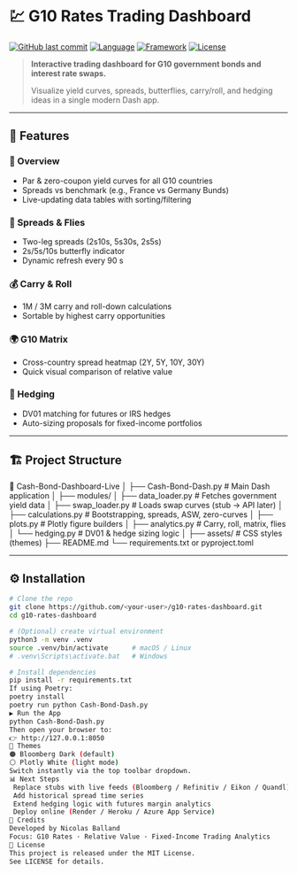 # 💹 G10 Rates Trading Dashboard

[![GitHub last commit](https://img.shields.io/github/last-commit/<your-user>/g10-rates-dashboard?color=orange)](https://github.com/<your-user>/g10-rates-dashboard/commits/main)
[![Language](https://img.shields.io/badge/Python-3.11+-blue?logo=python)](https://www.python.org/)
[![Framework](https://img.shields.io/badge/Dash-Plotly-success?logo=plotly)](https://dash.plotly.com/)
[![License](https://img.shields.io/badge/License-MIT-lightgrey.svg)](LICENSE)

> **Interactive trading dashboard for G10 government bonds and interest rate swaps.**
>
> Visualize yield curves, spreads, butterflies, carry/roll, and hedging ideas in a single modern Dash app.

---

## 🚀 Features

### 🧭 Overview
- Par & zero-coupon yield curves for all G10 countries  
- Spreads vs benchmark (e.g., France vs Germany Bunds)  
- Live-updating data tables with sorting/filtering  

### 🔄 Spreads & Flies
- Two-leg spreads (2s10s, 5s30s, 2s5s)  
- 2s/5s/10s butterfly indicator  
- Dynamic refresh every 90 s  

### 💰 Carry & Roll
- 1M / 3M carry and roll-down calculations  
- Sortable by highest carry opportunities  

### 🌍 G10 Matrix
- Cross-country spread heatmap (2Y, 5Y, 10Y, 30Y)  
- Quick visual comparison of relative value  

### 🧮 Hedging
- DV01 matching for futures or IRS hedges  
- Auto-sizing proposals for fixed-income portfolios  

---

## 🏗️ Project Structure

📂 Cash-Bond-Dashboard-Live
│
├── Cash-Bond-Dash.py # Main Dash application
│
├── modules/
│ ├── data_loader.py # Fetches government yield data
│ ├── swap_loader.py # Loads swap curves (stub → API later)
│ ├── calculations.py # Bootstrapping, spreads, ASW, zero-curves
│ ├── plots.py # Plotly figure builders
│ ├── analytics.py # Carry, roll, matrix, flies
│ └── hedging.py # DV01 & hedge sizing logic
│
├── assets/ # CSS styles (themes)
├── README.md
└── requirements.txt or pyproject.toml

---

## ⚙️ Installation

```bash
# Clone the repo
git clone https://github.com/<your-user>/g10-rates-dashboard.git
cd g10-rates-dashboard

# (Optional) create virtual environment
python3 -m venv .venv
source .venv/bin/activate      # macOS / Linux
# .venv\Scripts\activate.bat   # Windows

# Install dependencies
pip install -r requirements.txt
If using Poetry:
poetry install
poetry run python Cash-Bond-Dash.py
▶️ Run the App
python Cash-Bond-Dash.py
Then open your browser to:
👉 http://127.0.0.1:8050
🌈 Themes
🟠 Bloomberg Dark (default)
⚪ Plotly White (light mode)
Switch instantly via the top toolbar dropdown.
📊 Next Steps
 Replace stubs with live feeds (Bloomberg / Refinitiv / Eikon / Quandl)
 Add historical spread time series
 Extend hedging logic with futures margin analytics
 Deploy online (Render / Heroku / Azure App Service)
🧠 Credits
Developed by Nicolas Balland
Focus: G10 Rates · Relative Value · Fixed-Income Trading Analytics
📜 License
This project is released under the MIT License.
See LICENSE for details.
